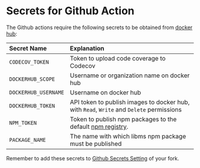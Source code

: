 # Secrets for Github Action

The Github actions require the following secrets to be obtained
from [docker hub](https://hub.docker.com):

| Secret Name | Explanation |
|:---|:---|
| `CODECOV_TOKEN` | Token to upload code coverage to Codecov |
| `DOCKERHUB_SCOPE` | Username or organization name on docker hub |
| `DOCKERHUB_USERNAME` | Username on docker hub |
| `DOCKERHUB_TOKEN` | API token to publish images to docker hub, with `Read`, `Write` and `Delete` permissions |
| `NPM_TOKEN` | Token to publish npm packages to the default [npm registry](https://npmjs.com). |
| `PACKAGE_NAME` | The name with which libms npm package must be published |

Remember to add these secrets to
[Github Secrets Setting](https://docs.github.com/en/actions/security-for-github-actions/security-guides/using-secrets-in-github-actions#creating-secrets-for-a-repository)
of your fork.

